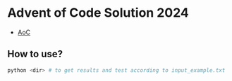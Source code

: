 # Advent of Code Solution 2024

- [AoC](https://adventofcode.com/)
## How to use?

```bash
python <dir> # to get results and test according to input_example.txt
```
